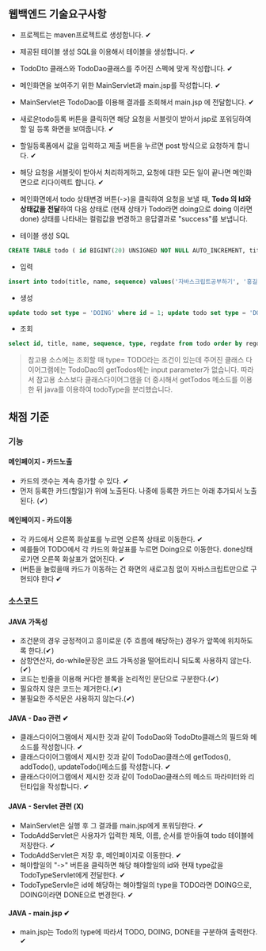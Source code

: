 ## 웹백엔드 기술요구사항

- 프로젝트는 maven프로젝트로 생성합니다. ✔
- 제공된 테이블 생성 SQL을 이용해서 테이블을 생성합니다. ✔
- TodoDto 클래스와 TodoDao클래스를 주어진 스펙에 맞게 작성합니다. ✔
- 메인화면을 보여주기 위한 MainServlet과 main.jsp를 작성합니다. ✔
- MainServlet은 TodoDao를 이용해 결과를 조회해서 main.jsp 에 전달합니다. ✔
- 새로운todo등록 버튼을 클릭하면 해당 요청을 서블릿이 받아서 jsp로 포워딩하여 할 일 등록 화면을 보여줍니다. ✔
- 할일등록폼에서 값을 입력하고 제출 버튼을 누르면 post 방식으로 요청하게 합니다. ✔
- 해당 요청을 서블릿이 받아서 처리하게하고, 요청에 대한 모든 일이 끝나면 메인화면으로 리다이렉트 합니다. ✔
- 메인화면에서 todo 상태변경 버튼(->)을 클릭하여 요청을 보낼 때, **Todo 의 Id와 상태값을 전달**하여 다음 상태로 (현재 상태가 Todo라면 doing으로 doing 이라면 done)  상태를 나타내는 컬럼값을 변경하고 응답결과로 "success"를 보냅니다.

- 테이블 생성 SQL
```sql
CREATE TABLE todo ( id BIGINT(20) UNSIGNED NOT NULL AUTO_INCREMENT, title VARCHAR(255) NOT NULL, name VARCHAR(100) NOT NULL, sequence INT(1) NOT NULL, type VARCHAR(20) DEFAULT 'TODO', regdate DATETIME DEFAULT NOW(), PRIMARY KEY (id) );
```

- 입력
```SQL
insert into todo(title, name, sequence) values('자바스크립트공부하기', '홍길동', 1); insert into todo(title, name, sequence) values('리포트 제출하기', '홍길동', 1);
```

- 생성
```SQL
update todo set type = 'DOING' where id = 1; update todo set type = 'DONE' where id = 1;
```

- 조회
```SQL
select id, title, name, sequence, type, regdate from todo order by regdate desc select id, title, name, sequence, type, regdate from todo where type = 'TODO' order by regdate desc
```
> 참고용 소스에는 조회할 때 type= TODO라는 조건이 있는데 주어진 클래스 다이어그램에는 TodoDao의 getTodos에는 input parameter가 없습니다. 따라서 참고용 소스보다 클래스다이어그램을 더 중시해서 getTodos 메소드를 이용한 뒤 java를 이용하여 todoType을 분리했습니다.

## 채점 기준
### 기능
#### 메인페이지 - 카드노출
- 카드의 갯수는 계속 증가할 수 있다. ✔
- 먼저 등록한 카드(할일)가 위에 노출된다. 나중에 등록한 카드는 아래 추가되서 노출된다. (✔)

#### 메인페이지 - 카드이동
- 각 카드에서 오른쪽 화살표를 누르면 오른쪽 상태로 이동한다. ✔
- 예를들어 TODO에서 각 카드의 화살표를 누르면 Doing으로 이동한다. done상태로가면 오른쪽 화살표가 없어진다. ✔
- (버튼을 눌렀을때 카드가 이동하는 건 화면의 새로고침 없이 자바스크립트만으로 구현되야 한다 ✔

### 소스코드
#### JAVA 가독성 
- 조건문의 경우 긍정적이고 흥미로운 (주 흐름에 해당하는) 경우가 앞쪽에 위치하도록 한다.(✔)
- 삼항연산자, do-while문장은 코드 가독성을 떨어트리니 되도록 사용하지 않는다.(✔)
- 코드는 빈줄을 이용해 커다란 블록을 논리적인 문단으로 구분한다.(✔)
- 필요하지 않은 코드는 제거한다.(✔)
- 불필요한 주석문은 사용하지 않는다.(✔)

#### JAVA - Dao 관련 ✔
- 클래스다이어그램에서 제시한 것과 같이 TodoDao와 TodoDto클래스의 필드와 메소드를 작성합니다. ✔
- 클래스다이어그램에서 제시한 것과 같이 TodoDao클래스에 getTodos(), addTodo(), updateTodo()메소드를 작성합니다. ✔
- 클래스다이어그램에서 제시한 것과 같이 TodoDao클래스의 메소드 파라미터와 리턴타입을 작성합니다. ✔

#### JAVA - Servlet 관련 (X)
- MainServlet은 실행 후 그 결과를 main.jsp에게 포워딩한다. ✔
- TodoAddServlet은 사용자가 입력한 제목, 이름, 순서를 받아들여 todo 테이블에 저장한다. ✔
- TodoAddServlet은 저장 후, 메인페이지로 이동한다. ✔
- 해야할일의 "->" 버튼을 클릭하면 해당 해야할일의 id와 현재 type값을 TodoTypeServlet에게 전달한다. ✔
- TodoTypeServle은 id에 해당하는 해야할일의 type을 TODO라면 DOING으로, DOING이라면 DONE으로 변경한다. ✔

#### JAVA - main.jsp ✔
- main.jsp는 Todo의 type에 따라서 TODO, DOING, DONE을 구분하여 출력한다. ✔
